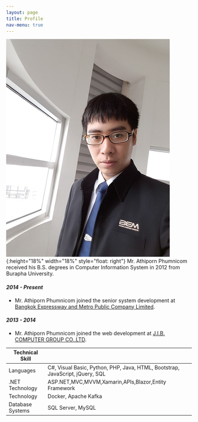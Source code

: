 ```yaml
---
layout: page
title: Profile
nav-menu: true
---
```


![profile picture](/assets/images/profile.jpg "Athiporn Phumnicom"){:height="18%" width="18%" style="float: right"} 
Mr. Athiporn Phumnicom received his B.S. degrees in Computer Information System in 2012 from Burapha University.

#### *2014 - Present*
- Mr. Athiporn Phumnicom joined the senior system development at [Bangkok Expressway and Metro Public Company Limited](https://www.bemplc.co.th).

#### *2013 - 2014*
- Mr. Athiporn Phumnicom joined the web development at [J.I.B. COMPUTER GROUP CO.,LTD](https://www.jib.co.th).

| Technical Skill  |                                                                               |
|------------------|-------------------------------------------------------------------------------|
| Languages        | C#, Visual Basic, Python, PHP, Java, HTML, Bootstrap, JavaScript, jQuery, SQL |
| .NET Technology  | ASP.NET,MVC,MVVM,Xamarin,APIs,Blazor,Entity Framework                         |
| Technology       | Docker, Apache Kafka                                                          |
| Database Systems | SQL Server, MySQL                                                             |

